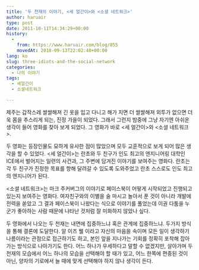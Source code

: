 ```yaml
---
title: '두 천재의 이야기, <세 얼간이>와 <소셜 네트워크>'
author: haruair
type: post
date: 2011-10-11T14:34:29+00:00
history:
  - 
    from: https://www.haruair.com/blog/855
    movedAt: 2018-09-13T22:02:40+00:00
lang: ko
slug: three-idiots-and-the-social-network
categories:
  - 나의 이야기
tags:
  - 세얼간이
  - 소셜네트워크

---
```

제주는 갑작스레 쌀쌀해져 긴 옷을 입고 다니고 해가 지면 더 쌀쌀해져 외투가 없으면 더욱 몸을 추스리게 되는, 진정 가을이 되었다. 그래서 그런지 밤중에 그냥 자기엔 아쉬운 생각이 들어 영화를 찾아 보게 되었다. 그 영화가 바로 <세 얼간이>와 <소셜 네트워크>.

두 영화는 등장인물도 묘하게 유사한 점이 많았으며 모두 교훈적으로 보게 되어 많은 생각을 할 수 있었다. <세 얼간이>는 란초와 두 친구가 인도 최고의 엔지니어링 대학인 ICE에서 벌어지는 일련의 사건과, 그 주변에 담겨진 이야기를 보여주는 영화다. 란초는 각 두 친구가 진정한 목표를 향해 달려갈 수 있도록 도와주었고 란초 스스로도 인도 최고의 엔지니어가 된다.

<소셜 네트워크>는 마크 주커버그의 이야기로 페이스북이 어떻게 시작되었고 진행되고 있는지 보여주는 영화다. 여자친구와의 이별을 술 마시고 놀아서 푼 것이 아니라 개발에 전력을 쏟았고 그 결과 페이스북이 나왔다는 식으로 이야기를 풀었는데 이권 다툼을 누군가 좋아하는 사람 때문에 나타난 것처럼 잘 미화하지 않았나 싶다.

두 영화에서 나오는 두 천재는 내면에 집중하느냐 혹은 관계에 집중하느냐. 두가지 방식을 통해 결론에 도달한다. 알 이즈 웰 이라고 자신의 마음을 속이며 모든 일이 생각하기 나름이라는 관점으로 접근하기도 하고, 본인 앞을 지나가는 기회를 정확히 포착해 잡아가는 방식으로 나아가기도 한다. 어느 하나가 우세하다고 말할 수 없겠지만, 살아가며 두 천재의 모습에서 어느 하나의 모습을 선택해야 할 때가 있고, 어느 한쪽에 편중된 것이 아닌, 양자의 기로에서 늘 때에 맞게 선택해야 하지 않나 생각이 든다.